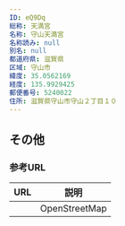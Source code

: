 ```yaml
---
ID: eQ9Dq
総称: 天満宮
名称: 守山天満宮
名称読み: null
別名: null
都道府県: 滋賀県
区域: 守山市
緯度: 35.0562169
経度: 135.9929425
郵便番号: 5240022
住所: 滋賀県守山市守山２丁目１０
---
```


## その他

### 参考URL

| URL | 説明          |
| --- | ------------- |
|     | OpenStreetMap |
